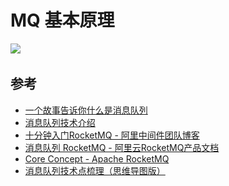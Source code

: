 # MQ 基本原理

![](http://image.rainstorm.vip/blog/rmq-model.png)
![]()

## 参考

- [一个故事告诉你什么是消息队列](https://github.com/jasonGeng88/blog/blob/master/201705/MQ.md)
- [消息队列技术介绍](https://www.jianshu.com/p/689ce4205021)
- [十分钟入门RocketMQ - 阿里中间件团队博客](http://jm.taobao.org/2017/01/12/rocketmq-quick-start-in-10-minutes/)
- [消息队列 RocketMQ - 阿里云RocketMQ产品文档](https://help.aliyun.com/product/29530.html?spm=a2c4g.11186623.6.540.7f352833vRAGSK)
- [Core Concept - Apache RocketMQ](https://rocketmq.apache.org/docs/core-concept/)
- [消息队列技术点梳理（思维导图版）](http://neoremind.com/2018/03/%E6%B6%88%E6%81%AF%E9%98%9F%E5%88%97%E6%8A%80%E6%9C%AF%E7%82%B9%E6%A2%B3%E7%90%86/)
